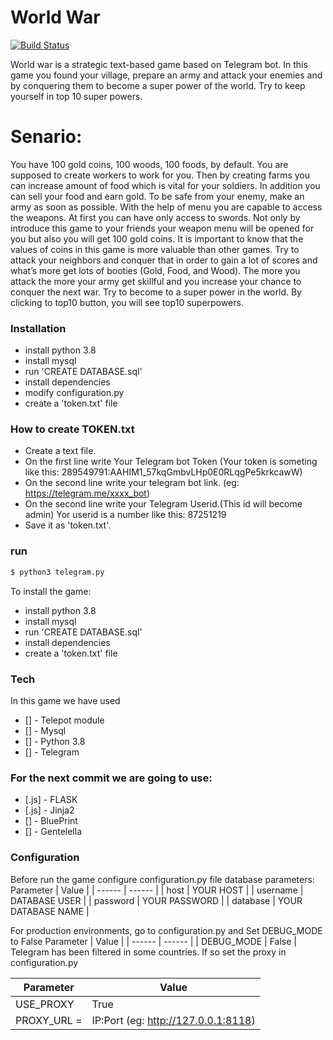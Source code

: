 # World War



[![Build Status](https://travis-ci.org/joemccann/dillinger.svg?branch=master)](https://travis-ci.org/joemccann/dillinger)

World war is a strategic text-based game based on Telegram bot. In this game you found your village, prepare an army and attack your enemies and by conquering them to become a super power of the world. Try to keep yourself in top 10 super powers.

  
# Senario:
You have 100 gold coins, 100 woods, 100 foods, by default. You are supposed to create workers to work for you. Then by creating farms you can increase amount of food which is vital for your soldiers. In addition you can sell your food and earn gold.
To be safe from your enemy, make an army as soon as possible. With the help of menu you are capable to access the weapons.
At first you can have only access to swords. Not only by introduce this game to your friends your weapon menu will be opened for you but also you will get 100 gold coins. It is important to know that the values of coins in this game is more valuable than other games.
Try to attack your neighbors and conquer that in order to gain a lot of scores and what’s more get lots of booties (Gold, Food, and Wood). The more you attack the more your army get skillful and you increase your chance to conquer the next war.
Try to become to a super power in the world.
By clicking to top10 button, you will see top10 superpowers.

  ### Installation

  - install python 3.8
  - install mysql
  - run 'CREATE DATABASE.sql'
  - install dependencies
  - modify configuration.py
  - create a 'token.txt' file

### How to create TOKEN.txt
- Create a text file.
- On the first line write Your Telegram bot Token (Your token is someting like this:
 289549791:AAHIM1_57kqGmbvLHp0E0RLqgPe5krkcawW)
- On the second line write your telegram bot link. (eg: https://telegram.me/xxxx_bot)
- On the second line write your Telegram Userid.(This id will become admin) Yor userid is a number like this:  87251219
- Save it as 'token.txt'.

### run
```sh
$ python3 telegram.py
```

To install the game:
  - install python 3.8
  - install mysql
  - run 'CREATE DATABASE.sql'
  - install dependencies
  - create a 'token.txt' file

### Tech

In this game we have used

* [] - Telepot module
* [] - Mysql
* [] - Python 3.8
* [] - Telegram
###  For the next commit we are going to use:
* [.js] - FLASK
* [.js] - Jinja2
* [] - BluePrint
* [] - Gentelella


### Configuration
Before run the game configure configuration.py file
database parameters:
 Parameter | Value |
| ------ | ------ |
| host | YOUR HOST |
| username  | DATABASE USER |
| password | YOUR PASSWORD |
| database | YOUR DATABASE NAME |

For production environments, go to configuration.py and   Set DEBUG_MODE to False
Parameter | Value |
| ------ | ------ |
| DEBUG_MODE | False |
Telegram has been filtered in some countries. If so set the proxy in configuration.py

| Parameter | Value |
| ------ | ------ |
| USE_PROXY | True |
| PROXY_URL =  | IP:Port (eg: http://127.0.0.1:8118) |


